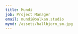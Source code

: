 ```yaml
---
title: Mundi
job: Project Manager
email: mundi@balkan.studio
mynd: /assets/hallbjorn_sm.jpg
---
```


